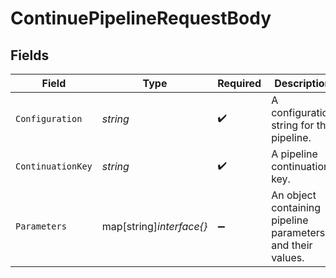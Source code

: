 # ContinuePipelineRequestBody


## Fields

| Field                                                      | Type                                                       | Required                                                   | Description                                                |
| ---------------------------------------------------------- | ---------------------------------------------------------- | ---------------------------------------------------------- | ---------------------------------------------------------- |
| `Configuration`                                            | *string*                                                   | :heavy_check_mark:                                         | A configuration string for the pipeline.                   |
| `ContinuationKey`                                          | *string*                                                   | :heavy_check_mark:                                         | A pipeline continuation key.                               |
| `Parameters`                                               | map[string]*interface{}*                                   | :heavy_minus_sign:                                         | An object containing pipeline parameters and their values. |
